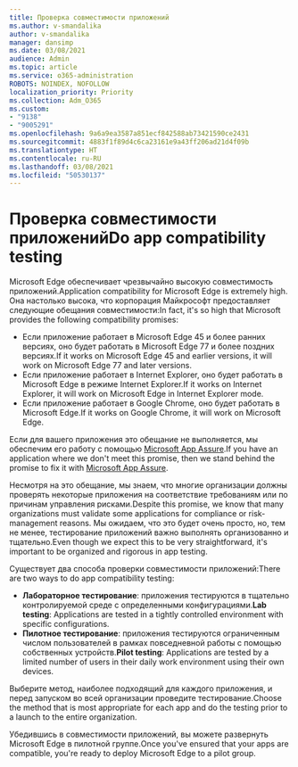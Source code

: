```yaml
---
title: Проверка совместимости приложений
ms.author: v-smandalika
author: v-smandalika
manager: dansimp
ms.date: 03/08/2021
audience: Admin
ms.topic: article
ms.service: o365-administration
ROBOTS: NOINDEX, NOFOLLOW
localization_priority: Priority
ms.collection: Adm_O365
ms.custom:
- "9138"
- "9005291"
ms.openlocfilehash: 9a6a9ea3587a851ecf842588ab73421590ce2431
ms.sourcegitcommit: 4883f1f89d4c6ca23161e9a43ff206ad21d4f09b
ms.translationtype: HT
ms.contentlocale: ru-RU
ms.lasthandoff: 03/08/2021
ms.locfileid: "50530137"
---
```

# <a name="do-app-compatibility-testing"></a><span data-ttu-id="603c7-102">Проверка совместимости приложений</span><span class="sxs-lookup"><span data-stu-id="603c7-102">Do app compatibility testing</span></span>

<span data-ttu-id="603c7-103">Microsoft Edge обеспечивает чрезвычайно высокую совместимость приложений.</span><span class="sxs-lookup"><span data-stu-id="603c7-103">Application compatibility for Microsoft Edge is extremely high.</span></span> <span data-ttu-id="603c7-104">Она настолько высока, что корпорация Майкрософт предоставляет следующие обещания совместимости:</span><span class="sxs-lookup"><span data-stu-id="603c7-104">In fact, it's so high that Microsoft provides the following compatibility promises:</span></span>
- <span data-ttu-id="603c7-105">Если приложение работает в Microsoft Edge 45 и более ранних версиях, оно будет работать в Microsoft Edge 77 и более поздних версиях.</span><span class="sxs-lookup"><span data-stu-id="603c7-105">If it works on Microsoft Edge 45 and earlier versions, it will work on Microsoft Edge 77 and later versions.</span></span>
- <span data-ttu-id="603c7-106">Если приложение работает в Internet Explorer, оно будет работать в Microsoft Edge в режиме Internet Explorer.</span><span class="sxs-lookup"><span data-stu-id="603c7-106">If it works on Internet Explorer, it will work on Microsoft Edge in Internet Explorer mode.</span></span>
- <span data-ttu-id="603c7-107">Если приложение работает в Google Chrome, оно будет работать в Microsoft Edge.</span><span class="sxs-lookup"><span data-stu-id="603c7-107">If it works on Google Chrome, it will work on Microsoft Edge.</span></span>

<span data-ttu-id="603c7-108">Если для вашего приложения это обещание не выполняется, мы обеспечим его работу с помощью [Microsoft App Assure](https://www.microsoft.com/fasttrack/microsoft-365/app-assure).</span><span class="sxs-lookup"><span data-stu-id="603c7-108">If you have an application where we don't meet this promise, then we stand behind the promise to fix it with [Microsoft App Assure](https://www.microsoft.com/fasttrack/microsoft-365/app-assure).</span></span>

<span data-ttu-id="603c7-109">Несмотря на это обещание, мы знаем, что многие организации должны проверять некоторые приложения на соответствие требованиям или по причинам управления рисками.</span><span class="sxs-lookup"><span data-stu-id="603c7-109">Despite this promise, we know that many organizations must validate some applications for compliance or risk-management reasons.</span></span> <span data-ttu-id="603c7-110">Мы ожидаем, что это будет очень просто, но, тем не менее, тестирование приложений важно выполнять организованно и тщательно.</span><span class="sxs-lookup"><span data-stu-id="603c7-110">Even though we expect this to be very straightforward, it's important to be organized and rigorous in app testing.</span></span>

<span data-ttu-id="603c7-111">Существует два способа проверки совместимости приложений:</span><span class="sxs-lookup"><span data-stu-id="603c7-111">There are two ways to do app compatibility testing:</span></span>

- <span data-ttu-id="603c7-112">**Лабораторное тестирование**: приложения тестируются в тщательно контролируемой среде с определенными конфигурациями.</span><span class="sxs-lookup"><span data-stu-id="603c7-112">**Lab testing**: Applications are tested in a tightly controlled environment with specific configurations.</span></span>
- <span data-ttu-id="603c7-113">**Пилотное тестирование**: приложения тестируются ограниченным числом пользователей в рамках повседневной работы с помощью собственных устройств.</span><span class="sxs-lookup"><span data-stu-id="603c7-113">**Pilot testing**: Applications are tested by a limited number of users in their daily work environment using their own devices.</span></span>

<span data-ttu-id="603c7-114">Выберите метод, наиболее подходящий для каждого приложения, и перед запуском во всей организации проведите тестирование.</span><span class="sxs-lookup"><span data-stu-id="603c7-114">Choose the method that is most appropriate for each app and do the testing prior to a launch to the entire organization.</span></span>

<span data-ttu-id="603c7-115">Убедившись в совместимости приложений, вы можете развернуть Microsoft Edge в пилотной группе.</span><span class="sxs-lookup"><span data-stu-id="603c7-115">Once you've ensured that your apps are compatible, you're ready to deploy Microsoft Edge to a pilot group.</span></span>
